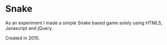 # Snake

As an experiment I made a simple Snake based game solely using HTML5, Javascript and jQuery.

Created in 2015.